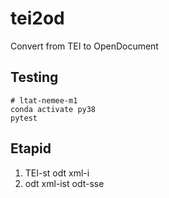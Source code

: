 # tei2od
Convert from TEI to OpenDocument

## Testing

```commandline
# ltat-nemee-m1
conda activate py38
pytest
```
## Etapid

1. TEI-st odt xml-i
2. odt xml-ist odt-sse

